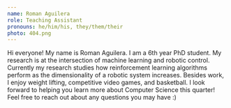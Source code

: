 ```yaml
---
name: Roman Aguilera
role: Teaching Assistant
pronouns: he/him/his, they/them/their
photo: 404.png
---
```


Hi everyone! My name is Roman Aguilera. I am a 6th year PhD student. My research is at the intersection of machine learning and robotic control. Currently my research studies how reinforcement learning algorithms perform as the dimensionality of a robotic system increases. Besides work, I enjoy weight lifting, competitive video games, and basketball. I look forward to helping you learn more about Computer Science this quarter! Feel free to reach out about any questions you may have :)
